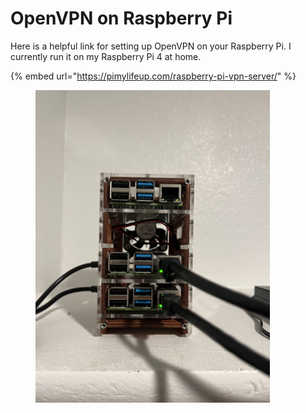 # OpenVPN on Raspberry Pi

Here is a helpful link for setting up OpenVPN on your Raspberry Pi. I currently run it on my Raspberry Pi 4 at home.

{% embed url="https://pimylifeup.com/raspberry-pi-vpn-server/" %}

<figure><img src="../.gitbook/assets/raspberry_pi.jpeg" alt="" width="375"><figcaption></figcaption></figure>

